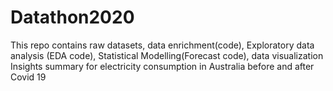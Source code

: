 # Datathon2020
This repo contains raw datasets, 
data enrichment(code), 
Exploratory data analysis (EDA code), 
Statistical Modelling(Forecast code), 
data visualization
Insights summary for electricity consumption in Australia before and after Covid 19
